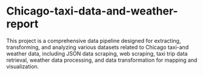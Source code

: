 # Chicago-taxi-data-and-weather-report
This project is a comprehensive data pipeline designed for extracting, transforming, and analyzing various datasets related to Chicago taxi-and weather data, including JSON data scraping, web scraping, taxi trip data retrieval, weather data processing, and data transformation for mapping and visualization. 
